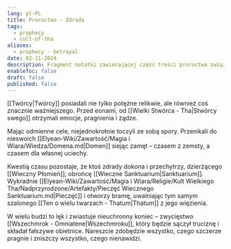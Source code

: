 ```yaml
---
lang: pl-PL
title: Proroctwo - Zdrada
tags:
  - prophecy
  - cult-of-tha
aliases:
  - prophecy - betrayal
date: 02-11-2024
description: Fragment notatki zawierającej część treści proroctwa związanego z Kultem Wielkiego Tha.
enableToc: false
draft: false
published: false
---
```

[[Twórcy|Twórcy]] posiadali nie tylko potężne relikwie, ale również coś znacznie ważniejszego.  Przed eonami, od [[Wielki Stwórca - Tha|Stwórcy swego]] otrzymali emocje, pragnienia i żądze.

Mając odmienne cele, niejednokrotnie toczyli ze sobą spory.  Przenikali do nieswoich [[Elyean-Wiki/Zawartość/Magia i Wiara/Wiedza/Domena.md|Domen]] siejąc zamęt – czasem z zemsty, a czasem dla własnej uciechy.

Kwestią czasu pozostaje, że ktoś zdrady dokona i przechytrzy, dzierżącego [[Wieczny Płomień]], obrońcę [[Wieczne Sanktuarium|Sanktuarium]].   Wykradnie [[Elyean-Wiki/Zawartość/Magia i Wiara/Religie/Kult Wielkiego Tha/Nadprzyrodzone/Artefakty/Pieczęć Wiecznego Sanktuarium.md|Pieczęć]] i otworzy bramę, uwalniając tym samym szalonego [[Ten o wielu twarzach - Thatum|Thatum]] z jego więzienia.  

W wielu budzi to lęk i zwiastuje nieuchronny koniec – zwycięstwo [[Wszechmrok - Omniatene|Wszechmroku]], który będzie sączył truciznę i składał fałszywe obietnice. Nareszcie zdobędzie wszystko, czego szczerze pragnie i zniszczy wszystko, czego nienawidzi.

